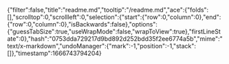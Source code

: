{"filter":false,"title":"readme.md","tooltip":"/readme.md","ace":{"folds":[],"scrolltop":0,"scrollleft":0,"selection":{"start":{"row":0,"column":0},"end":{"row":0,"column":0},"isBackwards":false},"options":{"guessTabSize":true,"useWrapMode":false,"wrapToView":true},"firstLineState":0},"hash":"0753dda729217d9bd892d252bdd35f2ee6774a5b","mime":"text/x-markdown","undoManager":{"mark":-1,"position":-1,"stack":[]},"timestamp":1666743794204}